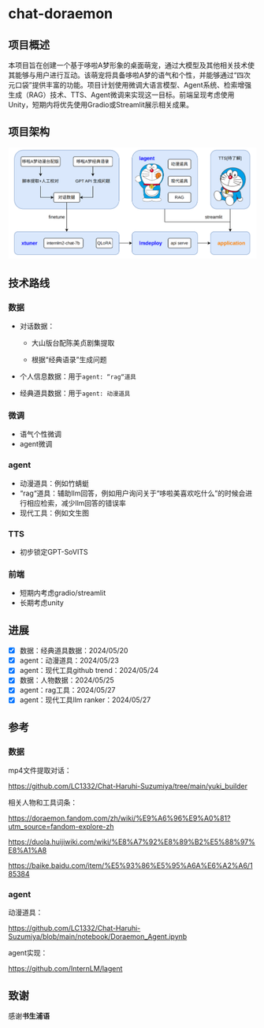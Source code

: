 # chat-doraemon

## 项目概述

本项目旨在创建一个基于哆啦A梦形象的桌面萌宠，通过大模型及其他相关技术使其能够与用户进行互动。该萌宠将具备哆啦A梦的语气和个性，并能够通过“四次元口袋”提供丰富的功能。项目计划使用微调大语言模型、Agent系统、检索增强生成（RAG）技术、TTS、Agent微调来实现这一目标。前端呈现考虑使用Unity，短期内将优先使用Gradio或Streamlit展示相关成果。

## 项目架构

![](./assets/frameworkv0.1.png)

## 技术路线

### 数据

* 对话数据：

  - 大山版台配陈美贞剧集提取

  - 根据“经典语录”生成问题

* 个人信息数据：用于`agent: “rag“道具`

* 经典道具数据：用于`agent: 动漫道具`

### 微调

- 语气个性微调
- agent微调

### agent

- 动漫道具：例如竹蜻蜓
- “rag“道具：辅助llm回答，例如用户询问关于“哆啦美喜欢吃什么”的时候会进行相应检索，减少llm回答的错误率
- 现代工具：例如文生图

### TTS

* 初步锁定GPT-SoVITS

### 前端

* 短期内考虑gradio/streamlit
* 长期考虑unity

## 进展

- [x] 数据：经典道具数据：2024/05/20
- [x] agent：动漫道具：2024/05/23
- [x] agent：现代工具github trend：2024/05/24
- [x] 数据：人物数据：2024/05/25
- [x] agent：rag工具：2024/05/27
- [x] agent：现代工具llm ranker：2024/05/27

## 参考

### 数据

mp4文件提取对话：

https://github.com/LC1332/Chat-Haruhi-Suzumiya/tree/main/yuki_builder

相关人物和工具词条：

https://doraemon.fandom.com/zh/wiki/%E9%A6%96%E9%A0%81?utm_source=fandom-explore-zh

https://duola.huijiwiki.com/wiki/%E8%A7%92%E8%89%B2%E5%88%97%E8%A1%A8

https://baike.baidu.com/item/%E5%93%86%E5%95%A6A%E6%A2%A6/185384

### agent

动漫道具：

https://github.com/LC1332/Chat-Haruhi-Suzumiya/blob/main/notebook/Doraemon_Agent.ipynb

agent实现：

https://github.com/InternLM/lagent

## 致谢

感谢**书生浦语**

